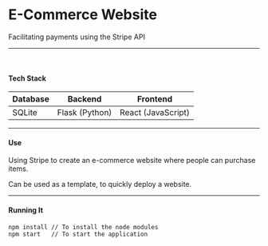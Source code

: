 # E-Commerce Website

Facilitating payments using the Stripe API

---

<br>

#### **Tech Stack**

| Database |    Backend     | Frontend           |
| -------- | :------------: | ------------------ |
| SQLite   | Flask (Python) | React (JavaScript) |

---

#### **Use**

Using Stripe to create an e-commerce website where people can purchase items.

Can be used as a template, to quickly deploy a website.

---

#### **Running It**

```
npm install // To install the node modules
npm start   // To start the application
```
